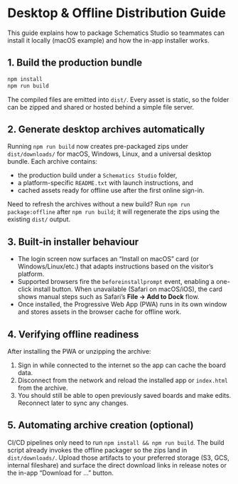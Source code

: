 # Desktop & Offline Distribution Guide

This guide explains how to package Schematics Studio so teammates can install it locally (macOS example) and how the in-app
installer works.

## 1. Build the production bundle

```bash
npm install
npm run build
```

The compiled files are emitted into `dist/`. Every asset is static, so the folder can be zipped and shared or hosted behind a
simple file server.

## 2. Generate desktop archives automatically

Running `npm run build` now creates pre-packaged zips under `dist/downloads/` for macOS, Windows, Linux, and a universal
desktop bundle. Each archive contains:

- the production build under a `Schematics Studio` folder,
- a platform-specific `README.txt` with launch instructions, and
- cached assets ready for offline use after the first online sign-in.

Need to refresh the archives without a new build? Run `npm run package:offline` after `npm run build`; it will regenerate the
zips using the existing `dist/` output.

## 3. Built-in installer behaviour

- The login screen now surfaces an “Install on macOS” card (or Windows/Linux/etc.) that adapts instructions based on the
  visitor’s platform.
- Supported browsers fire the `beforeinstallprompt` event, enabling a one-click install button. When unavailable (Safari on
  macOS/iOS), the card shows manual steps such as Safari’s **File → Add to Dock** flow.
- Once installed, the Progressive Web App (PWA) runs in its own window and stores assets in the browser cache for offline work.

## 4. Verifying offline readiness

After installing the PWA or unzipping the archive:

1. Sign in while connected to the internet so the app can cache the board data.
2. Disconnect from the network and reload the installed app or `index.html` from the archive.
3. You should still be able to open previously saved boards and make edits. Reconnect later to sync any changes.

## 5. Automating archive creation (optional)

CI/CD pipelines only need to run `npm install && npm run build`. The build script already invokes the offline packager so the
zips land in `dist/downloads/`. Upload those artifacts to your preferred storage (S3, GCS, internal fileshare) and surface the
direct download links in release notes or the in-app “Download for …” button.
